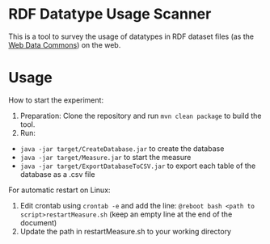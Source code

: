 # RDF Datatype Usage Scanner

This is a tool to survey the usage of datatypes in RDF dataset files (as the [Web Data Commons](http://webdatacommons.org/))  on the web.

# Usage
How to start the experiment:
1. Preparation: Clone the repository and run `mvn clean package` to build the tool.
2. Run:
  * `java -jar target/CreateDatabase.jar` to create the database
  * `java -jar target/Measure.jar` to start the measure
  * `java -jar target/ExportDatabaseToCSV.jar` to export each table of the database as a .csv file

For automatic restart on Linux:
1. Edit crontab using `crontab -e` and add the line: `@reboot bash <path to script>restartMeasure.sh` (keep an empty line at the end of the document)
2. Update the path in restartMeasure.sh to your working directory

